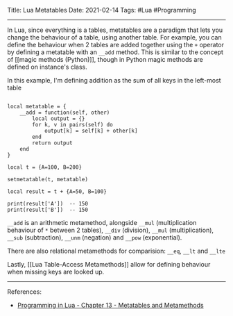 Title: Lua Metatables
Date: 2021-02-14
Tags: #Lua #Programming 

---

In Lua, since everything is a tables, metatables are a paradigm that lets you change the behaviour of a table, using another table. For example, you can define the behaviour when 2 tables are added together using the `+` operator by defining a metatable with an  `__add` method. This is similar to the concept of [[magic methods (Python)]], though in Python magic methods are defined on instance's class.

In this example, I'm defining addition as the sum of all keys in the left-most table

```

local metatable = {
    __add = function(self, other)
        local output = {}
        for k, v in pairs(self) do
            output[k] = self[k] + other[k]
        end
        return output
    end
}

local t = {A=100, B=200}

setmetatable(t, metatable)

local result = t + {A=50, B=100}

print(result['A'])  -- 150
print(result['B'])  -- 150
```

`__add` is an arithmetic metamethod, alongside `__mul` (multiplication behaviour of `*` between 2 tables), `__div` (division), `__mul` (multiplication), `__sub` (subtraction), `__unm` (negation) and `__pow` (exponential).

There are also relational metamethods for comparision: `__eq`, `__lt` and `__lte`

Lastly, [[Lua Table-Access Metamethods]] allow for defining behaviour when missing keys are looked up.

---

References:
* [Programming in Lua - Chapter 13 - Metatables and Metamethods](https://www.lua.org/pil/13.html)